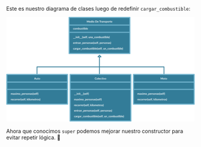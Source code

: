 Este es nuestro diagrama de clases luego de redefinir `cargar_combustible`:

<img src="https://raw.githubusercontent.com/MumukiProject/mumuki-guia-python3-herencia-python-v-2021/master/assets/clases_4_1647976759068.11%20(1).svg" alt="clases_4_1647976759068.11 (1).svg" width="900px" height="auto">

Ahora que conocimos `super` podemos mejorar nuestro constructor para evitar repetir lógica. :raised_hands: